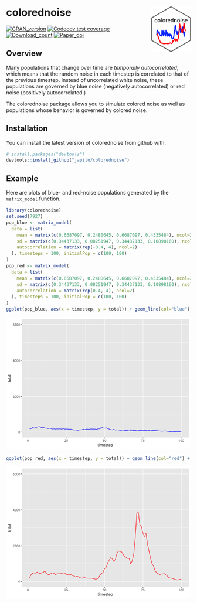 
<!-- README.md is generated from README.Rmd. Please edit that file -->

# colorednoise <img src='man/figures/hex.png' align="right" height="125" />

[![CRAN_version](https://www.r-pkg.org/badges/version/colorednoise)](https://cran.r-project.org/package=colorednoise)
[![Codecov test
coverage](https://codecov.io/gh/japilo/colorednoise/branch/master/graph/badge.svg)](https://app.codecov.io/gh/japilo/colorednoise?branch=master)
[![Download_count](https://cranlogs.r-pkg.org/badges/grand-total/colorednoise)](https://CRAN.R-project.org/package=colorednoise)
[![Paper_doi](https://img.shields.io/badge/doi-10.1111/oik.06438-orange.svg)](https://doi.org/10.1111/oik.06438)

## Overview

Many populations that change over time are *temporally autocorrelated*,
which means that the random noise in each timestep is correlated to that
of the previous timestep. Instead of uncorrelated white noise, these
populations are governed by blue noise (negatively autocorrelated) or
red noise (positively autocorrelated.)

The colorednoise package allows you to simulate colored noise as well as
populations whose behavior is governed by colored noise.

## Installation

You can install the latest version of colorednoise from github with:

``` r
# install.packages("devtools")
devtools::install_github("japilo/colorednoise")
```

## Example

Here are plots of blue- and red-noise populations generated by the
`matrix_model` function.

``` r
library(colorednoise)
set.seed(7927)
pop_blue <- matrix_model(
  data = list(
    mean = matrix(c(0.6687097, 0.2480645, 0.6687097, 0.4335484), ncol=2),
    sd = matrix(c(0.34437133, 0.08251947, 0.34437133, 0.10898160), ncol=2),
    autocorrelation = matrix(rep(-0.4, 4), ncol=2)
  ), timesteps = 100, initialPop = c(100, 100)
)
pop_red <- matrix_model(
  data = list(
    mean = matrix(c(0.6687097, 0.2480645, 0.6687097, 0.4335484), ncol=2),
    sd = matrix(c(0.34437133, 0.08251947, 0.34437133, 0.10898160), ncol=2),
    autocorrelation = matrix(rep(0.4, 4), ncol=2)
  ), timesteps = 100, initialPop = c(100, 100)
)
ggplot(pop_blue, aes(x = timestep, y = total)) + geom_line(col="blue") + ylim(0, 6000)
```

![](man/figures/README-example-1.png)<!-- -->

``` r
ggplot(pop_red, aes(x = timestep, y = total)) + geom_line(col="red") + ylim(0, 6000)
```

![](man/figures/README-example-2.png)<!-- -->
